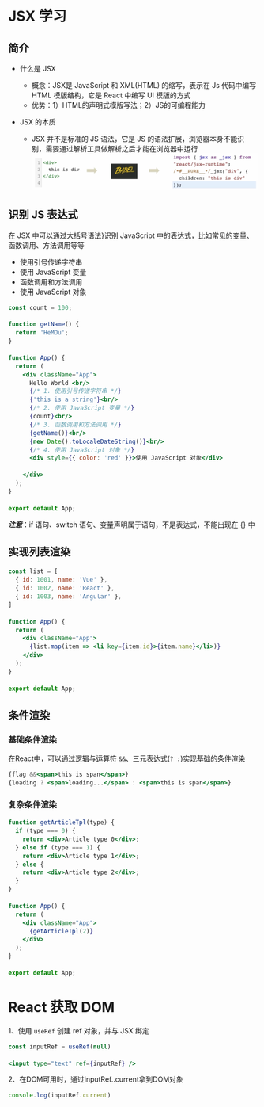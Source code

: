 # JSX 学习

## 简介

+ 什么是 JSX
  + 概念：JSX是 JavaScript 和 XML(HTML) 的缩写，表示在 Js 代码中编写 HTML 模版结构，它是 React 中编写 UI 模版的方式
  + 优势：1）HTML的声明式模版写法；2）JS的可编程能力

+ JSX 的本质
  + JSX 并不是标准的 JS 语法，它是 JS 的语法扩展，浏览器本身不能识别，需要通过解析工具做解析之后才能在浏览器中运行
    ![image-20231124210458543](img/image-20231124210458543.png)

## 识别 JS 表达式

在 JSX 中可以通过大括号语法}识别 JavaScript 中的表达式，比如常见的变量、函数调用、方法调用等等

+ 使用引号传递字符串
+ 使用 JavaScript 变量
+ 函数调用和方法调用
+ 使用 JavaScript 对象

```jsx
const count = 100;

function getName() {
  return 'HeMOu';
}

function App() {
  return (
    <div className="App">
      Hello World <br/>
      {/* 1. 使用引号传递字符串 */}
      {'this is a string'}<br/>
      {/* 2. 使用 JavaScript 变量 */}
      {count}<br/>
      {/* 3. 函数调用和方法调用 */}
      {getName()}<br/>
      {new Date().toLocaleDateString()}<br/>
      {/* 4. 使用 JavaScript 对象 */}
      <div style={{ color: 'red' }}>使用 JavaScript 对象</div>

    </div>
  );
}

export default App;
```

***注意***：if 语句、switch 语句、变量声明属于语句，不是表达式，不能出现在 {} 中

## 实现列表渲染

```jsx
const list = [
  { id: 1001, name: 'Vue' },
  { id: 1002, name: 'React' },
  { id: 1003, name: 'Angular' },
]

function App() {
  return (
    <div className="App">
      {list.map(item => <li key={item.id}>{item.name}</li>)}
    </div>
  );
}

export default App;
```

## 条件渲染

### 基础条件渲染

在React中，可以通过逻辑与运算符 `&&`、三元表达式(`? :`)实现基础的条件渲染

```jsx
{flag &&<span>this is span</span>}
{loading ? <span>loading...</span> : <span>this is span</span>}
```

### 复杂条件渲染

```jsx
function getArticleTpl(type) {
  if (type === 0) {
    return <div>Article type 0</div>;
  } else if (type === 1) {
    return <div>Article type 1</div>;
  } else {
    return <div>Article type 2</div>;
  }
}

function App() {
  return (
    <div className="App">
      {getArticleTpl(2)}
    </div>
  );
}

export default App;
```

# React 获取 DOM

1、使用 `useRef` 创建 ref 对象，并与 JSX 绑定

```jsx
const inputRef = useRef(null)

<input type="text" ref={inputRef} />
```

2、在DOM可用时，通过inputRef..current拿到DOM对象

```js
console.log(inputRef.current)
```

